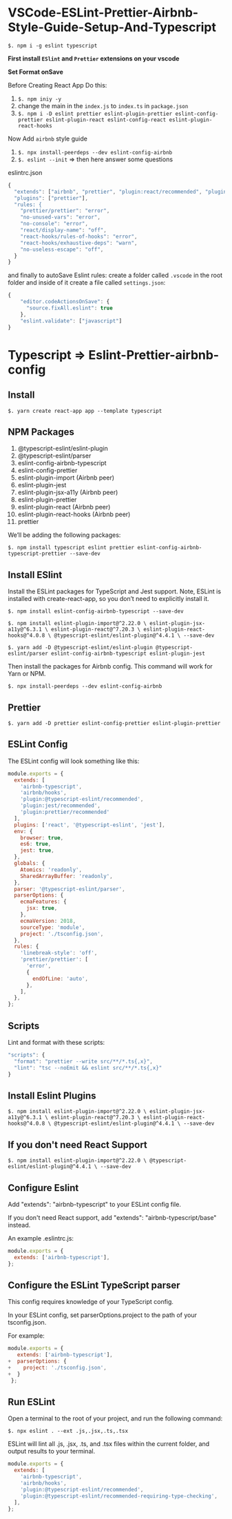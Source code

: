 # VSCode-ESLint-Prettier-Airbnb-Style-Guide-Setup-And-Typescript

`$. npm i -g eslint typescript`

**First install `ESlint` and `Prettier` extensions on your vscode**

**Set Format onSave**

Before Creating React App Do this: 

1. `$. npm iniy -y`
2. change the main in the `index.js` to `index.ts` in `package.json`
3. `$. npm i -D eslint prettier eslint-plugin-prettier eslint-config-prettier eslint-plugin-react eslint-config-react eslint-plugin-react-hooks`

Now Add `airbnb` style guide

1. `$. npx install-peerdeps --dev eslint-config-airbnb`
2. `$. eslint --init` => then here answer some questions

eslintrc.json

```js
{
  "extends": ["airbnb", "prettier", "plugin:react/recommended", "plugin:prettier/recommended", "eslint:recommended"]
  "plugins": ["prettier"],
  "rules: {
    "prettier/prettier": "error",
    "no-unused-vars": "error",
    "no-console": "error",
    "react/display-name": "off",
    "react-hooks/rules-of-hooks": "error",
    "react-hooks/exhaustive-deps": "warn",
    "no-useless-escape": "off",
  }
}
```

and finally to autoSave Eslint rules: create a folder called `.vscode` in the root folder and inside of it create a file called `settings.json`:

```js
{
    "editor.codeActionsOnSave": {
      "source.fixAll.eslint": true
    },
    "eslint.validate": ["javascript"]
}
```


# Typescript => Eslint-Prettier-airbnb-config

## Install

`$. yarn create react-app app --template typescript`

## NPM Packages

1. @typescript-eslint/eslint-plugin
2. @typescript-eslint/parser
3. eslint-config-airbnb-typescript
4. eslint-config-prettier
5. eslint-plugin-import (Airbnb peer)
6. eslint-plugin-jest
7. eslint-plugin-jsx-a11y (Airbnb peer)
8. eslint-plugin-prettier
9. eslint-plugin-react (Airbnb peer)
10. eslint-plugin-react-hooks (Airbnb peer)
11. prettier

We’ll be adding the following packages:

`$. npm install typescript eslint prettier eslint-config-airbnb-typescript-prettier --save-dev`

## Install ESlint

Install the ESLint packages for TypeScript and Jest support. Note, ESLint is installed with create-react-app, so you don’t need to explicitly install it.

`$. npm install eslint-config-airbnb-typescript --save-dev`

`$. npm install eslint-plugin-import@^2.22.0 \
            eslint-plugin-jsx-a11y@^6.3.1 \
            eslint-plugin-react@^7.20.3 \
            eslint-plugin-react-hooks@^4.0.8 \
            @typescript-eslint/eslint-plugin@^4.4.1 \
            --save-dev`

`$. yarn add -D @typescript-eslint/eslint-plugin @typescript-eslint/parser eslint-config-airbnb-typescript eslint-plugin-jest`

Then install the packages for Airbnb config. This command will work for Yarn or NPM.

`$. npx install-peerdeps --dev eslint-config-airbnb`

## Prettier

`$. yarn add -D prettier eslint-config-prettier eslint-plugin-prettier`

## ESLint Config

The ESLint config will look something like this:

```js
module.exports = {
  extends: [
    'airbnb-typescript',
    'airbnb/hooks',
    'plugin:@typescript-eslint/recommended',
    'plugin:jest/recommended',
    'plugin:prettier/recommended'
  ],
  plugins: ['react', '@typescript-eslint', 'jest'],
  env: {
    browser: true,
    es6: true,
    jest: true,
  },
  globals: {
    Atomics: 'readonly',
    SharedArrayBuffer: 'readonly',
  },
  parser: '@typescript-eslint/parser',
  parserOptions: {
    ecmaFeatures: {
      jsx: true,
    },
    ecmaVersion: 2018,
    sourceType: 'module',
    project: './tsconfig.json',
  },
  rules: {
    'linebreak-style': 'off',
    'prettier/prettier': [
      'error',
      {
        endOfLine: 'auto',
      },
    ],
  },
};
```

## Scripts

Lint and format with these scripts:

```js
"scripts": {
  "format": "prettier --write src/**/*.ts{,x}",
  "lint": "tsc --noEmit && eslint src/**/*.ts{,x}"
}
```

## Install Eslint Plugins

`$. npm install eslint-plugin-import@^2.22.0 \
            eslint-plugin-jsx-a11y@^6.3.1 \
            eslint-plugin-react@^7.20.3 \
            eslint-plugin-react-hooks@^4.0.8 \
            @typescript-eslint/eslint-plugin@^4.4.1 \
            --save-dev`
            
## If you don't need React Support

`$. npm install eslint-plugin-import@^2.22.0 \
            @typescript-eslint/eslint-plugin@^4.4.1 \
            --save-dev`
            
 
 ## Configure Eslint
 
 Add "extends": "airbnb-typescript" to your ESLint config file.

If you don't need React support, add "extends": "airbnb-typescript/base" instead.

An example .eslintrc.js:

```js
module.exports = {
  extends: ['airbnb-typescript'],
};
```


## Configure the ESLint TypeScript parser

This config requires knowledge of your TypeScript config.

In your ESLint config, set parserOptions.project to the path of your tsconfig.json.

For example:

```js
module.exports = {
   extends: ['airbnb-typescript'],
+  parserOptions: {
+    project: './tsconfig.json',
+  }
 };
```

## Run ESLint

Open a terminal to the root of your project, and run the following command:

`$. npx eslint . --ext .js,.jsx,.ts,.tsx`

ESLint will lint all .js, .jsx, .ts, and .tsx files within the current folder, and output results to your terminal.

```js
module.exports = {
  extends: [
    'airbnb-typescript',
    'airbnb/hooks',
    'plugin:@typescript-eslint/recommended',
    'plugin:@typescript-eslint/recommended-requiring-type-checking',
  ],
};
```
